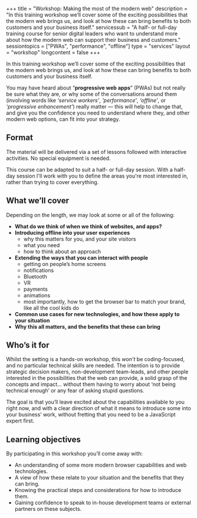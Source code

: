 +++
title       = "Workshop: Making the most of the modern web"
description = "In this training workshop we’ll cover some of the exciting possibilities that the modern web brings us, and look at how these can bring benefits to both customers and your business itself."
servicessub = "A half- or full-day training course for senior digital leaders who want to understand more about how the modern web can support their business and customers."
sessiontopics = ["PWAs", "performance", "offline"]
type = "services"
layout = "workshop"
longcontent = false
+++

In this training workshop we’ll cover some of the exciting possibilities that the modern web brings us, and look at how these can bring benefits to both customers and your business itself.

You may have heard about “**progressive web apps**” (PWAs) but not really be sure what they are, or why some of the conversations around them (involving words like *‘service workers’*, *’performance’*, *‘offline’*, or *‘progressive enhancement’*) really matter &mdash; this will help to change that, and give you the confidence you need to understand where they, and other modern web options, can fit into your strategy.


## Format

The material will be delivered via a set of lessons followed with interactive activities.  No special equipment is needed.

This course can be adapted to suit a half- or full-day session. With a half-day session I'll work with you to define the areas you're most interested in, rather than trying to cover everything.


## What we’ll cover

Depending on the length, we may look at some or all of the following:

* **What do we think of when we think of websites, and apps?**
* **Introducing offline into your user experiences**
	* why this matters for you, and your site visitors
	* what you need
	* how to think about an approach
* **Extending the ways that you can interact with people**
	* getting on people’s home screens
	* notifications
    * Bluetooth
    * VR
    * payments
    * animations
	* most importantly, how to get the browser bar to match your brand, like all the cool kids do
* **Common use cases for new technologies, and how these apply to your situation**
* **Why this all matters, and the benefits that these can bring**

## Who’s it for
Whilst the setting is a hands-on workshop, this *won’t* be coding-focused, and no particular technical skills are needed. The intention is to provide strategic decision makers, non-development team-leads, and other people interested in the possibilities that the web can provide, a solid grasp of the concepts and impact… without them having to worry about ‘not being technical enough’ or any fear of asking stupid questions.

The goal is that you’ll leave excited about the capabilities available to you right now, and with a clear direction of what it means to introduce some into your business’ work, without fretting that you need to be a JavaScript expert first.



## Learning objectives

By participating in this workshop you’ll come away with:

* An understanding of some more modern browser capabilities and web technologies.
* A view of how these relate to your situation and the benefits that they can bring.
* Knowing the practical steps and considerations for how to introduce them.
* Gaining confidence to speak to in-house development teams or external partners on these subjects.
